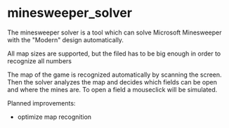 # minesweeper_solver
The minesweeper solver is a tool which can solve Microsoft Minesweeper with the "Modern" design automatically.

All map sizes are supported, but the filed has to be big enough in order to recognize all numbers

The map of the game is recognized automatically by scanning the screen. Then the solver analyzes the map and decides which fields can be open and where the mines are. To open a field a mouseclick will be simulated.

Planned improvements:
- optimize map recognition